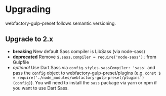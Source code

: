 # Upgrading

webfactory-gulp-preset follows semantic versioning.

## Upgrade to 2.x

- **breaking** New default Sass compiler is LibSass (via node-sass)
- **deprecated** Remove `$.sass.compiler = require('node-sass');` from Gulpfile
- _optional_ Use Dart Sass via `config.styles.sassCompiler: 'sass'` and pass the `config` object to webfactory-gulp-preset/plugins (e.g. `const $ = require('./node_modules/webfactory-gulp-preset/plugins')(config)`). You will need to install the `sass` package via yarn or npm if you want to use Dart Sass.

